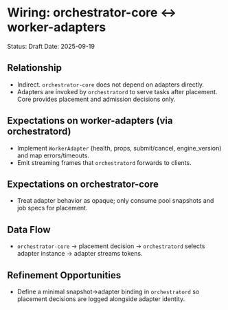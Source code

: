 # Wiring: orchestrator-core ↔ worker-adapters

Status: Draft
Date: 2025-09-19

## Relationship
- Indirect. `orchestrator-core` does not depend on adapters directly.
- Adapters are invoked by `orchestratord` to serve tasks after placement. Core provides placement and admission decisions only.

## Expectations on worker-adapters (via orchestratord)
- Implement `WorkerAdapter` (health, props, submit/cancel, engine_version) and map errors/timeouts.
- Emit streaming frames that `orchestratord` forwards to clients.

## Expectations on orchestrator-core
- Treat adapter behavior as opaque; only consume pool snapshots and job specs for placement.

## Data Flow
- `orchestrator-core` → placement decision → `orchestratord` selects adapter instance → adapter streams tokens.

## Refinement Opportunities
- Define a minimal snapshot→adapter binding in `orchestratord` so placement decisions are logged alongside adapter identity.
